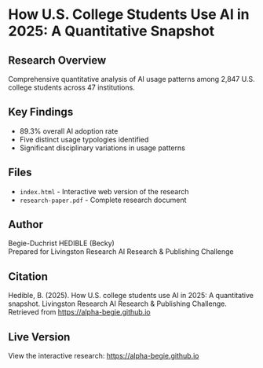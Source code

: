 # How U.S. College Students Use AI in 2025: A Quantitative Snapshot

## Research Overview
Comprehensive quantitative analysis of AI usage patterns among 2,847 U.S. college students across 47 institutions.

## Key Findings
- 89.3% overall AI adoption rate
- Five distinct usage typologies identified
- Significant disciplinary variations in usage patterns

## Files
- `index.html` - Interactive web version of the research
- `research-paper.pdf` - Complete research document

## Author
Begie-Duchrist HEDIBLE (Becky)  
Prepared for Livingston Research AI Research & Publishing Challenge

## Citation
Hedible, B. (2025). How U.S. college students use AI in 2025: A quantitative snapshot. 
Livingston Research AI Research & Publishing Challenge. 
Retrieved from https://alpha-begie.github.io

## Live Version
View the interactive research: https://alpha-begie.github.io
